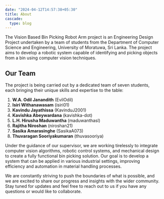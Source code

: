 ```yaml
---
date: "2024-04-12T14:57:38+05:30"
title: About
cascade:
  type: blog
---
```


The Vision Based Bin Picking Robot Arm project is an Engineering Design Project undertaken by a team of students from the Department of Computer Science and Engineering, University of Moratuwa, Sri Lanka. The project aims to develop a robotic system capable of identifying and picking objects from a bin using computer vision techniques.

## Our Team

The project is being carried out by a dedicated team of seven students, each bringing their unique skills and expertise to the table:

1. **W.A. Odil Janandith** (EvilOdil)
2. **Isiri Withanawasam** (isiri01)
3. **Kavindu Jayathissa** (KavinduJ2001)
4. **Kavishka Abeywardana** (kavishka-dot)
5. **L.H. Hirusha Maduwantha** (maduwanthasl)
6. **Rajitha Niroshan** (niroshan21)
7. **Sasika Amarasinghe** (SasikaA073)
8. **Thuvaragan Sooriyakumaran** (thuvasooriya)

Under the guidance of our supervisor, we are working tirelessly to integrate computer vision algorithms, robotic control systems, and mechanical design to create a fully functional bin picking solution. Our goal is to develop a system that can be applied in various industrial settings, improving efficiency and automation in material handling processes.

We are constantly striving to push the boundaries of what is possible, and we are excited to share our progress and insights with the wider community. Stay tuned for updates and feel free to reach out to us if you have any questions or would like to collaborate.
